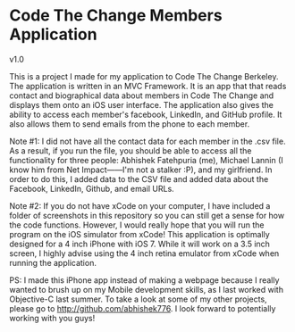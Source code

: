 Code The Change Members Application
===================================

v1.0

This is a project I made for my application to Code The Change Berkeley. The application is written in an
MVC Framework. It is an app that  that reads contact and biographical data about members in Code The Change
and displays them onto an iOS user interface. The application also gives the ability to access each member's
facebook, LinkedIn, and GitHub profile. It also allows them to send emails from the phone to each member.

Note #1: I did not have all the contact data for each member in the .csv file. As a result, if you run the file,
you should be able to access all the functionality for three people: Abhishek Fatehpuria (me), Michael Lannin (I
know him from Net Impact——I'm not a stalker :P), and my girlfriend. In order to do this, I added data to the CSV
file and added  data about the Facebook, LinkedIn, Github, and email URLs.

Note #2: If you do not have xCode on your computer, I have included a folder of screenshots in this
repository so you can still get a sense for how the code functions. However, I would really hope that you will run
the program on the iOS simulator from xCode! This application is optimally designed for a 4 inch iPhone with iOS 7.
While it will work on a 3.5 inch screen, I highly advise using the 4 inch retina emulator from xCode when running the
application.

PS: I made this iPhone app instead of making a webpage because I really wanted to brush up on my Mobile
development skills, as I last worked with Objective-C last summer. To take a look at some of my other projects,
please go to http://github.com/abhishek776. I look forward to potentially working with you guys!


